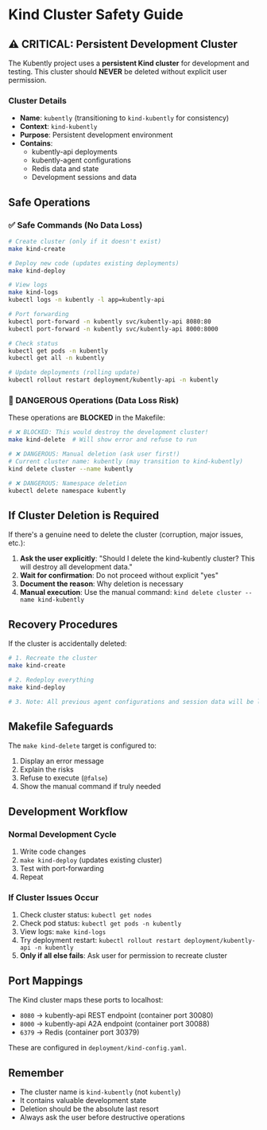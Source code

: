 # Kind Cluster Safety Guide

## ⚠️ CRITICAL: Persistent Development Cluster

The Kubently project uses a **persistent Kind cluster** for development and testing. This cluster should **NEVER** be deleted without explicit user permission.

### Cluster Details

- **Name**: `kubently` (transitioning to `kind-kubently` for consistency)
- **Context**: `kind-kubently`
- **Purpose**: Persistent development environment
- **Contains**: 
  - kubently-api deployments
  - kubently-agent configurations
  - Redis data and state
  - Development sessions and data

## Safe Operations

### ✅ Safe Commands (No Data Loss)

```bash
# Create cluster (only if it doesn't exist)
make kind-create

# Deploy new code (updates existing deployments)
make kind-deploy

# View logs
make kind-logs
kubectl logs -n kubently -l app=kubently-api

# Port forwarding
kubectl port-forward -n kubently svc/kubently-api 8080:80
kubectl port-forward -n kubently svc/kubently-api 8000:8000

# Check status
kubectl get pods -n kubently
kubectl get all -n kubently

# Update deployments (rolling update)
kubectl rollout restart deployment/kubently-api -n kubently
```

### 🚨 DANGEROUS Operations (Data Loss Risk)

These operations are **BLOCKED** in the Makefile:

```bash
# ❌ BLOCKED: This would destroy the development cluster!
make kind-delete  # Will show error and refuse to run

# ❌ DANGEROUS: Manual deletion (ask user first!)
# Current cluster name: kubently (may transition to kind-kubently)
kind delete cluster --name kubently

# ❌ DANGEROUS: Namespace deletion
kubectl delete namespace kubently
```

## If Cluster Deletion is Required

If there's a genuine need to delete the cluster (corruption, major issues, etc.):

1. **Ask the user explicitly**: "Should I delete the kind-kubently cluster? This will destroy all development data."
2. **Wait for confirmation**: Do not proceed without explicit "yes"
3. **Document the reason**: Why deletion is necessary
4. **Manual execution**: Use the manual command: `kind delete cluster --name kind-kubently`

## Recovery Procedures

If the cluster is accidentally deleted:

```bash
# 1. Recreate the cluster
make kind-create

# 2. Redeploy everything
make kind-deploy

# 3. Note: All previous agent configurations and session data will be lost
```

## Makefile Safeguards

The `make kind-delete` target is configured to:
1. Display an error message
2. Explain the risks
3. Refuse to execute (`@false`)
4. Show the manual command if truly needed

## Development Workflow

### Normal Development Cycle

1. Write code changes
2. `make kind-deploy` (updates existing cluster)
3. Test with port-forwarding
4. Repeat

### If Cluster Issues Occur

1. Check cluster status: `kubectl get nodes`
2. Check pod status: `kubectl get pods -n kubently`
3. View logs: `make kind-logs`
4. Try deployment restart: `kubectl rollout restart deployment/kubently-api -n kubently`
5. **Only if all else fails**: Ask user for permission to recreate cluster

## Port Mappings

The Kind cluster maps these ports to localhost:

- `8080` → kubently-api REST endpoint (container port 30080)
- `8000` → kubently-api A2A endpoint (container port 30088)  
- `6379` → Redis (container port 30379)

These are configured in `deployment/kind-config.yaml`.

## Remember

- The cluster name is `kind-kubently` (not `kubently`)
- It contains valuable development state
- Deletion should be the absolute last resort
- Always ask the user before destructive operations

